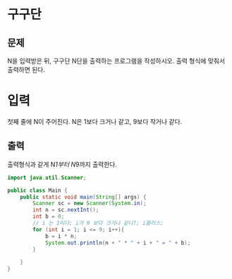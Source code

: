# 구구단

## 문제

N을 입력받은 뒤, 구구단 N단을 출력하는 프로그램을 작성하시오. 출력 형식에 맞춰서 출력하면 된다.

# 입력

첫째 줄에 N이 주어진다. N은 1보다 크거나 같고, 9보다 작거나 같다.

## 출력

출력형식과 같게 N*1부터 N*9까지 출력한다.

```java
import java.util.Scanner;

public class Main {
    public static void main(String[] args) {
        Scanner sc = new Scanner(System.in);
        int n = sc.nextInt();
        int b = 0;
        // i 는 1이다; i가 9 보다 크거나 같나?; i플러스;
        for (int i = 1; i <= 9; i++){
            b = i * n;
            System.out.println(n + " * " + i + " = " + b);
        }
        
    }
}
```

